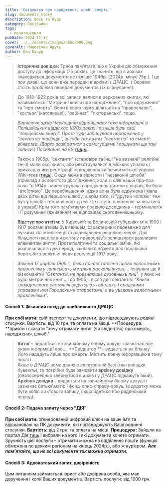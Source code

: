 ```yaml
---
title: 'Свідоцтва про народження, шлюб, смерть'
slug: documents_story
description: Шось та буде
category: Посібники
tags:
  - початкцівцям
pubDate: 2024-11-17
cover: ../../assets/images/a65c9900.png
coverAlt: Чоловічки йдуть
author: Пан Качур
---
```


> **Історична довідка:**
> Треба пам’ятати, що в Україні діє обмеження доступу до інформації (75 років). Це значить, що в архівах знаходяться документи не пізніше 1949р. (2024р. мінус 75р.). І це при умові, що вони вже передані в архіви із ДРАЦС. ( Окремо стоїть проблема передачі документів і їх сканування).

> До 1918-1922 років всі записи велися в церковних книгах, які називаються "Метричні книги про народження", "про одруження" та "про смерть". Вони в свою чергу діляться на "православні", "костьол"(католицькі), "рабинат", "лютеранські", тощо.

> *Вивчаючи архів Черкащини віднайшлася така інформація: в Поліцейських відділках 1870х роках і пізніше були свої "поліцейські книги". Проте туди записували народжених у "сектантів-іновірців", шлюби тих самих "сектантів" та смерті: вбивства. (Варто розібратися з самогубцями і пошукати ще такі записи.) Посилання на FS ([тиць](https://www.familysearch.org/ark:/61903/3:1:3Q9M-CSSC-D9V8-G?view=explore\&groupId=M9M2-X64)).*

> Також з 1905р. "сектанти" (старовіри та інші "не визнані" релігійні течії) мали свої книги, або реєструвалися в міських управах ( приклад книги реєстрації народження київської міської управи Wiki-тека ([тиць](https://upload.wikimedia.org/wikipedia/commons/d/de/%D0%A6%D0%94%D0%86%D0%90%D0%9A_127-1080-512._1907%2C_1911-1918._%D0%9C%D0%B5%D1%82%D1%80%D0%B8%D1%87%D0%BD%D0%B0_%D0%BA%D0%BD%D0%B8%D0%B3%D0%B0_%D1%81%D1%82%D0%B0%D1%80%D0%BE%D0%BE%D0%B1%D1%80%D1%8F%D0%B4%D1%86%D1%96%D0%B2_%D1%82%D0%B0_%D1%81%D0%B5%D0%BA%D1%82%D0%B0%D0%BD%D1%82%D1%96%D0%B2_%D0%9A%D0%B8%D1%97%D0%B2%D1%81%D1%8C%D0%BA%D0%BE%D1%97_%D0%BC%D1%96%D1%81%D1%8C%D0%BA%D0%BE%D1%97_%D1%83%D0%BF%D1%80%D0%B0%D0%B2%D0%B8.pdf)). Сюди можна віднести і "незаконні шлюби" (приклад з особистого дослідження, коли зі слів нашої пра-пра вона "в 1914р. зареєструвала народження дитини в управі, бо була "атеїсткою". Це перебільшення, адже вона була одружена і мала двох дітей від першого шлюбу, а крім того, її "другий чоловік" теж був у шлюбі і теж мав двох дітей. Це і стало причиною записатися в управі!) Крім того пам'ятаємо правило дослідника – термінологія і її розуміння (вживання) не відповідає сьогоденнішньому.

> **Відступ про атеїзм:**
> У Київській та Волинській губерніях між 1900 і 1917 роками атеїзм був явищем, характерним переважно для вузьких кіл інтелігенції та радикальних революціонерів. Для більшості населення регіону православ'я залишалося важливим елементом життя. Проте політичні та соціальні зміни, які розпочалися в цей період, заклали підґрунтя для подальшої боротьби з релігією після революції 1917 року.

> *Закона 17 апрѣля 1905 г., было предоставлено право волостнымъ правленіямъ записывать метрики раскольниковъ...* існували ще й різноманітні *"Сектанты, не признающіе духовныхъ лиц"*, у яких не було метричних книг... І до 1905, і після для сектантів: *"Книги гражданскаго состоянія ведутся въ городахъ Городскими управами или Городскими старостами, а въ уѣздахъ волостными правленіями"*.

#### **Спосіб 1: Фізичний похід до найближчого ДРАЦС**

**При собі мати:** свій паспорт та документи, що підтверджують родині стосунки. Вартість: від 10 грн. та оплата на місці.
**Процедура: **прийти і сказати "хочу отримати витяг (чи свідоцтво) про смерть, народження, шлюб."

> **Витяг** – видається на звичайному білому аркуші і зазначає все окрім інформації про….
> **Свідоцтво **– видається на бланку. Його нададуть лише про смерть. Містить повну інформацію в тому числі і …\
> Якщо в ДРАЦС нема даних в електронній базі (такі випадки бувають), то потрібно буде замовити **архівну довідку** (безпосередньо звернутися в архів і у ДРАЦС підкажуть який).
> **Архівна довідка** – видається на звичайному білому аркуші і зазначає батька\матір і фонд-опис-справу-аркуш (в додатку може бути копія з актового запису, якщо йдеться про радянський період).

#### **Спосіб 2: Подача запиту через "ДІЯ"**

**При собі мати:** згенерований цифровий ключ на ваше ім’я та відскановані на ПК документи, які підтверджують Ваші родинні стосунки.
**Вартість:** від 2 грн. та оплата на місці.
**Процедура:**
Зайшли на портал Дія [тиць](https://diia.gov.ua/services/povtorna-vidacha-svidoctva-pro-smert) і вибрали на кого і які документи хочете отримати.
Зручність цієї послуги – отримати можна на відділення пошти (функція обмежена по деяким регіонам на кінець 2024р.), або ж кур’єром. ***Але пам'ятайте, що не всі документи так можна отримати.***

<!-- #### Спосіб 3 Відправка запиту на е-майл? (перевірити, чи можна так) -->

#### **Спосіб 3: Адвокатський запит, довіреність**

Цим питанням займається юрист або довірена особа, яка має доручення і копії Ваших документів.
Вартість послуги: від 1000 грн.
